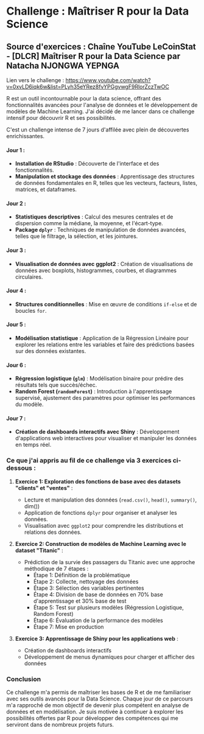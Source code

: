 # Challenge : Maîtriser R pour la Data Science

## Source d'exercices : Chaîne YouTube LeCoinStat - [DLCR] Maîtriser R pour la Data Science par Natacha NJONGWA YEPNGA

Lien vers le challenge : https://www.youtube.com/watch?v=0xvLD6iqk6w&list=PLyh35eYRez8fvYPGgvwgF9RlorZczTwOC

R est un outil incontournable pour la data science, offrant des fonctionnalités avancées pour l'analyse de données et le développement de modèles de Machine Learning. J'ai décidé de me lancer dans ce challenge intensif pour découvrir R et ses possibilités.

C'est un challenge intense de 7 jours d'affilée avec plein de découvertes enrichissantes.

#### **Jour 1 :** 
- **Installation de RStudio** : Découverte de l'interface et des fonctionnalités.
- **Manipulation et stockage des données** : Apprentissage des structures de données fondamentales en R, telles que les vecteurs, facteurs, listes, matrices, et dataframes. 

#### **Jour 2 :** 
- **Statistiques descriptives** : Calcul des mesures centrales et de dispersion comme la médiane, la moyenne, et l'écart-type.
- **Package `dplyr`** : Techniques de manipulation de données avancées, telles que le filtrage, la sélection, et les jointures.

#### **Jour 3 :**
- **Visualisation de données avec ggplot2** : Création de visualisations de données avec boxplots, histogrammes, courbes, et diagrammes circulaires.

#### **Jour 4 :**
- **Structures conditionnelles** : Mise en œuvre de conditions `if-else` et de boucles `for`.

#### **Jour 5 :**
- **Modélisation statistique** : Application de la Régression Linéaire pour explorer les relations entre les variables et faire des prédictions basées sur des données existantes.

#### **Jour 6 :**
- **Régression logistique (`glm`)** : Modélisation binaire pour prédire des résultats tels que succès/échec.
- **Random Forest (`randomForest`)** : Introduction à l'apprentissage supervisé, ajustement des paramètres pour optimiser les performances du modèle.

#### **Jour 7 :**
- **Création de dashboards interactifs avec Shiny** : Développement d'applications web interactives pour visualiser et manipuler les données en temps réel. 

### Ce que j'ai appris au fil de ce challenge via 3 exercices ci-dessous :

1. **Exercice 1: Exploration des fonctions de base avec des datasets "clients" et "ventes"** :
   - Lecture et manipulation des données (`read.csv()`, `head()`, `summary()`, dim())
   - Application de fonctions `dplyr` pour organiser et analyser les données.
   - Visualisation avec `ggplot2` pour comprendre les distributions et relations des données.

2. **Exercice 2: Construction de modèles de Machine Learning avec le dataset "Titanic"** :
   - Prédiction de la survie des passagers du Titanic avec une approche méthodique de 7 étapes :
       + Étape 1: Définition de la problématique
       + Étape 2: Collecte, nettoyage des données
       + Étape 3: Sélection des variables pertinentes
       + Étape 4: Division de base de données en 70% base d'apprentissage et 30% base de test 
       + Étape 5: Test sur plusieurs modèles (Régression Logistique, Random Forest)
       + Étape 6: Évaluation de la performance des modèles 
       + Étape 7: Mise en production
 
3. **Exercice 3: Apprentissage de Shiny pour les applications web** :
   - Création de dashboards interactifs
   - Développement de menus dynamiques pour charger et afficher des données

### Conclusion

Ce challenge m'a permis de maîtriser les bases de R et de me familiariser avec ses outils avancés pour la Data Science. Chaque jour de ce parcours m'a rapproché de mon objectif de devenir plus compétent en analyse de données et en modélisation. Je suis motivée à continuer à explorer les possibilités offertes par R pour développer des compétences qui me serviront dans de nombreux projets futurs.
